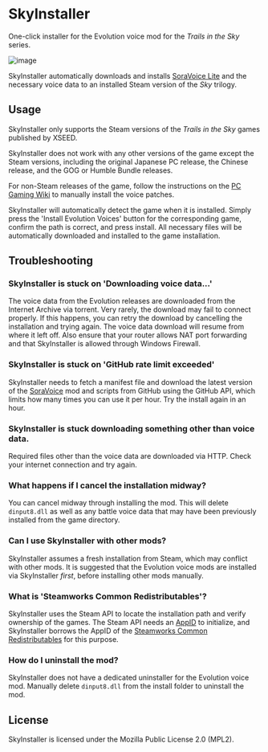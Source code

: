 SkyInstaller
============

One-click installer for the Evolution voice mod for the *Trails in the Sky* series.

![image](https://user-images.githubusercontent.com/1000503/174701235-4ff814fc-bef6-4391-9242-97ab0786206c.png)

SkyInstaller automatically downloads and installs [SoraVoice Lite](https://github.com/ZhenjianYang/SoraVoice) and the necessary voice data to an installed Steam version of the *Sky* trilogy.

Usage
-----

SkyInstaller only supports the Steam versions of the *Trails in the Sky* games published by XSEED.

SkyInstaller does not work with any other versions of the game except the Steam versions, including the original Japanese PC release,
the Chinese release, and the GOG or Humble Bundle releases. 

For non-Steam releases of the game, follow the instructions on the [PC Gaming Wiki](https://www.pcgamingwiki.com/wiki/The_Legend_of_Heroes:_Trails_in_the_Sky)
to manually install the voice patches.

SkyInstaller will automatically detect the game when it is installed. Simply press the 'Install Evolution Voices' button for the corresponding game,
confirm the path is correct, and press install. All necessary files will be automatically downloaded and installed to the game installation.

Troubleshooting
---------------

### SkyInstaller is stuck on 'Downloading voice data...'
The voice data from the Evolution releases are downloaded from the Internet Archive via torrent. Very rarely, the download may fail to connect properly. If this happens, you can retry the download
by cancelling the installation and trying again. The voice data download will resume from where it left off. Also ensure that your router allows NAT port forwarding and that SkyInstaller is allowed
through Windows Firewall.

### SkyInstaller is stuck on 'GitHub rate limit exceeded'
SkyInstaller needs to fetch a manifest file and download the latest version of the [SoraVoice](https://github.com/ZhenjianYang/SoraVoice) mod and scripts from GitHub using the GitHub API, which limits
how many times you can use it per hour. Try the install again in an hour.

### SkyInstaller is stuck downloading something other than voice data.
Required files other than the voice data are downloaded via HTTP. Check your internet connection and try again.

### What happens if I cancel the installation midway?
You can cancel midway through installing the mod. This will delete `dinput8.dll` as well as any battle voice data that may have been previously installed from the game directory.

### Can I use SkyInstaller with other mods?
SkyInstaller assumes a fresh installation from Steam, which may conflict with other mods. It is suggested that the Evolution voice mods are installed via SkyInstaller *first*, before
installing other mods manually.

### What is 'Steamworks Common Redistributables'?
SkyInstaller uses the Steam API to locate the installation path and verify ownership of the games. The Steam API needs an [AppID](https://developer.valvesoftware.com/wiki/Steam_Application_IDs) to
initialize, and SkyInstaller borrows the AppID of the [Steamworks Common Redistributables](https://steamdb.info/app/228980/) for this purpose.

### How do I uninstall the mod?
SkyInstaller does not have a dedicated uninstaller for the Evolution voice mod. Manually delete `dinput8.dll` from the install folder to uninstall the mod.

License
-------
SkyInstaller is licensed under the Mozilla Public License 2.0 (MPL2). 
